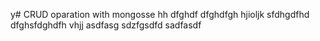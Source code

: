 y# CRUD oparation with mongosse
hh
dfghdf
dfghdfgh
hjioljk
sfdhgdfhd
dfghsfdghdfh
vhjj
asdfasg
sdzfgsdfd
sadfasdf
